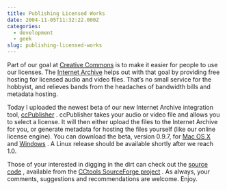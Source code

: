 ```yaml
---
title: Publishing Licensed Works
date: 2004-11-05T11:32:22.000Z
categories:
  - development
  - geek
slug: publishing-licensed-works
---
```

Part of our goal at [Creative Commons][1]  is to make it easier for people to use our licenses. The [Internet Archive][2]  helps out with that goal by providing free hosting for licensed audio and video files. That’s no small service for the hobbyist, and relieves bands from the headaches of bandwidth bills and metadata hosting.

Today I uploaded the newest beta of our new Internet Archive integration tool, [ccPublisher][3] . ccPublisher takes your audio or video file and allows you to select a license. It will then either upload the files to the Internet Archive for you, or generate metadata for hosting the files yourself (like our online license engine). You can download the beta, version 0.9.7, for [Mac OS X][4]  and [Windows][5] . A Linux release should be available shortly after we reach 1.0.

Those of your interested in digging in the dirt can check out the [source code][6] , available from the [CCtools SourceForge project][7] . As always, your comments, suggestions and recommendations are welcome. Enjoy.



 [1]: http://creativecommons.org
 [2]: http://archive.org
 [3]: http://creativecommons.org/weblog/entry/4507
 [4]: http://mirrors.creativecommons.org/software/publisher/ccpublisher-0.9.7.dmg
 [5]: http://mirrors.creativecommons.org/software/publisher/ccpublisher-0.9.7.msi
 [6]: http://cvs.sourceforge.net/viewcvs.py/cctools/cctag-gui/
 [7]: http://sourceforge.net/projects/cctools
